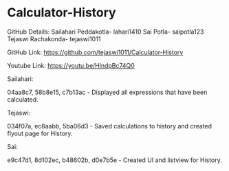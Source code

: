 # Calculator-History

GitHub Details: 
Sailahari Peddakotla- lahari1410
Sai Potla- saipotla123
Tejaswi Rachakonda- tejaswi1011

GitHub Link: https://github.com/tejaswi1011/Calculator-History

Youtube Link: https://youtu.be/HlndpBc74Q0

Sailahari:

04aa8c7, 58b8e15, c7b13ac - Displayed all expressions that have been calculated.

Tejaswi:

034f07a, ec8aabb, 5ba06d3 - Saved calculations to history and created flyout page for History.

Sai:

e9c47d1, 8d102ec, b48602b, d0e7b5e - Created UI and listview for History.
